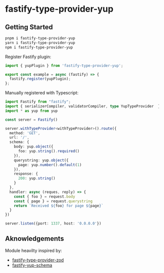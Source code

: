 # fastify-type-provider-yup

## Getting Started

```sh
pnpm i fastify-type-provider-yup
yarn i fastify-type-provider-yup
npm i fastify-type-provider-yup
```

Register Fastify plugin:

```js
import { yupPlugin } from 'fastify-type-provider-yup';

export const example = async (fastify) => {
  fastify.register(yupPlugin);
};
```

Manually registered with Typescript:

```ts
import Fastify from "fastify";
import { serializerCompiler, validatorCompiler, type YupTypeProvider  } from 'fastify-type-provider-yup'
import * as yup from yup

const server = Fastify()

server.withTypeProvider<withTypeProvider>().route({
  method: 'GET',
  url: '/',
  schema: {
    body: yup.object({
      foo: yup.string().required()
    }),
    querystring: yup.object({
      page: yup.number().default(1)
    }),
    response: {
      200: yup.string()
    }
  },
  handler: async (reques, reply) => {
    const { foo } = request.body
    const { page } = request.querystring
    return `Received ${foo} for page ${page}`
  }
})

server.listen({port: 1337, host: '0.0.0.0'})
```

## Aknowledgements

Module heavilty inspired by:

- [fastify-type-provider-zod](https://github.com/turkerdev/fastify-type-provider-zod)
- [fastify-yup-schema](https://github.com/balcieren/fastify-yup-schema)

